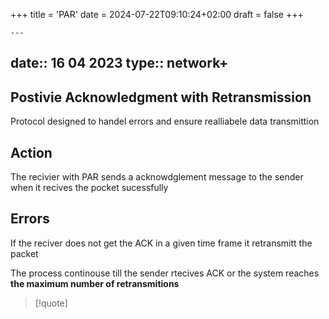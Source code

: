 +++
title = 'PAR'
date = 2024-07-22T09:10:24+02:00
draft = false
+++

    ---
date:: 16 04 2023
type:: network+
---
## Postivie Acknowledgment with Retransmission 
Protocol designed to handel errors and ensure realliabele data transmittion 
## Action
The recivier with PAR sends a acknowdglement message to the sender when it recives the pocket sucessfully 
## Errors
If the reciver does not get the ACK in a given time frame it retransmitt the packet 

The process continouse till the sender rtecives ACK or the system reaches **the maximum number of retransmitions** 


>[!quote]